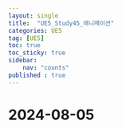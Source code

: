 ```yaml
---
layout: single
title:  "UE5_Study45_애니메이션"
categories: UE5
tag: [UE5]
toc: true
toc_sticky: true
sidebar:
    nav: "counts"
published : true	
---
```


# 2024-08-05




# 



